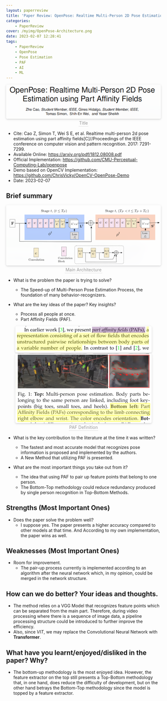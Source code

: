 ```yaml
---
layout: paperreview
title: 'Paper Review: OpenPose: Realtime Multi-Person 2D Pose Estimation using Part Affinity Fields'
categories:
    - PaperReview
cover: /myimg/OpenPose-Architecture.png
date: 2023-02-07 12:28:41
tags:
    - PaperReview
    - OpenPose
    - Pose Estimation
    - PAF
    - AI
    - ML
---
```


<center>
  <img style="border-radius: 0.3125em;box-shadow: 0 2px 4px 0 rgba(34,36,38,.12),0 2px 10px 0 rgba(34,36,38,.08);"
    src="/img/image_2023-02-07-13-07-25.png"><br>
  <div style="color:orange; border-bottom: 1px solid #d9d9d9;display: inline-block;color: #999;padding: 2px;">Title</div>
</center>

* Cite: Cao Z, Simon T, Wei S E, et al. Realtime multi-person 2d pose estimation using part affinity fields[C]//Proceedings of the IEEE conference on computer vision and pattern recognition. 2017: 7291-7299.
* Available Online: https://arxiv.org/pdf/1812.08008.pdf
* Official Implementation: https://github.com/CMU-Perceptual-Computing-Lab/openpose
* Demo based on OpenCV Implementation: https://github.com/ChrisVicky/OpenCV-OpenPose-Demo
* Date: 2023-02-07

## Brief summary
<center>
  <img style="border-radius: 0.3125em;box-shadow: 0 2px 4px 0 rgba(34,36,38,.12),0 2px 10px 0 rgba(34,36,38,.08);"
    src="/img/image_2023-02-07-12-56-13.png"><br>
  <div style="color:orange; border-bottom: 1px solid #d9d9d9;display: inline-block;color: #999;padding: 2px;">Main Architecture</div>
</center>

* What is the problem the paper is trying to solve?
  - The Speed-up of Multi-Person Pose Estimation Process, the foundation of many behavior-recognizers.

* What are the key ideas of the paper? Key insights?
  - Process all people at once.
  - Part Affinity Fields (PAF).
<center>
  <img style="border-radius: 0.3125em;box-shadow: 0 2px 4px 0 rgba(34,36,38,.12),0 2px 10px 0 rgba(34,36,38,.08);"
    src="/img/image_2023-02-07-12-33-02.png"><br>
  <img style="border-radius: 0.3125em;box-shadow: 0 2px 4px 0 rgba(34,36,38,.12),0 2px 10px 0 rgba(34,36,38,.08);"
    src="/img/image_2023-02-07-12-34-55.png"><br>
  <div style="color:orange; border-bottom: 1px solid #d9d9d9;display: inline-block;color: #999;padding: 2px;">PAF Definition</div>
</center>

* What is the key contribution to the literature at the time it was written?
  - The fastest and most accurate model that recognizes pose information is proposed and implemented by the authors.
  - A New Method that utilizing PAF is presented.

* What are the most important things you take out from it?
  - The idea that using PAF to pair up feature points that belong to one person.
  - The Bottom-Top methodology could reduce redundancy produced by single person recognition in Top-Bottom Methods.

## Strengths (Most Important Ones)

* Does the paper solve the problem well?
  - I suppose yes. The paper presents a higher accuracy compared to other models at that time. And According to my own implementation, the paper wins as well.

## Weaknesses (Most Important Ones)

* Room for improvement.
  - The pair-up process currently is implemented according to an algorithm after the neural network which, in my opinion, could be merged in the network structure.

## How can we do better? Your ideas and thoughts.
* The method relies on a VGG Model that recognizes feature points which can be separated from the main part. Therefore, during video processing where there is a sequence of image data, a pipeline processing structure could be introduced to further improve the efficiency.
* Also, since *VIT*, we may replace the Convolutional Neural Network with **Transformer**.

## What have you learnt/enjoyed/disliked in the paper? Why?
* The bottom-up methodology is the most enjoyed idea. However, the feature extractor on the top still presents a Top-Bottom methodology that, in one hand, does reduce the difficulty of development, but on the other hand betrays the Bottom-Top methodology since the model is topped by a feature extractor.
